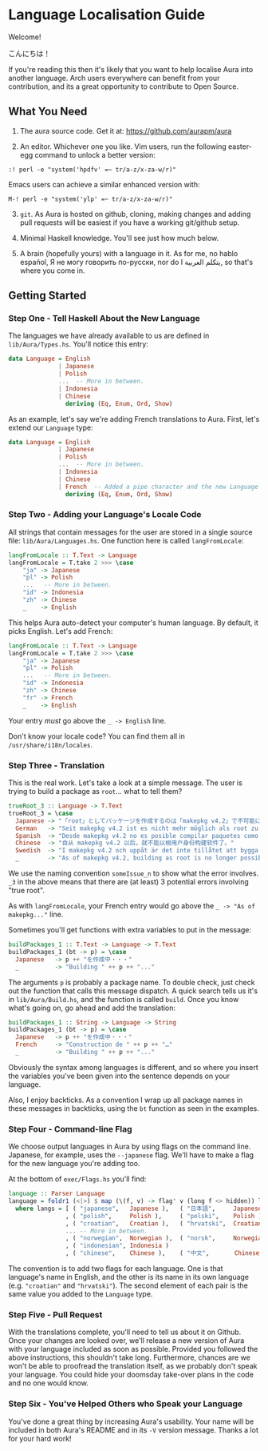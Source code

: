 # Language Localisation Guide

Welcome!

こんにちは！

If you're reading this then it's likely that you want to help localise Aura
into another language. Arch users everywhere can benefit from your
contribution, and its a great opportunity to contribute to Open Source.

## What You Need

1. The aura source code. Get it at: https://github.com/aurapm/aura

2. An editor. Whichever one you like.
   Vim users, run the following easter-egg command to unlock a better version:

```
:! perl -e "system('hpdfv' =~ tr/a-z/x-za-w/r)"
```

   Emacs users can achieve a similar enhanced version with:

```
M-! perl -e "system('ylp' =~ tr/a-z/x-za-w/r)"
```

3. `git`. As Aura is hosted on github, cloning, making changes and
   adding pull requests will be easiest if you have a working git/github
   setup.

4. Minimal Haskell knowledge. You'll see just how much below.

5. A brain (hopefully yours) with a language in it. As for me,
   no hablo español, Я не могу говорить по-русски, nor do I يتكلم العربية,
   so that's where you come in.

## Getting Started

### Step One - Tell Haskell About the New Language

The languages we have already available to us are defined in `lib/Aura/Types.hs`.
You'll notice this entry:

```haskell
data Language = English
              | Japanese
              | Polish
              ...  -- More in between.
              | Indonesia
              | Chinese
                deriving (Eq, Enum, Ord, Show)
```

As an example, let's say we're adding French translations to Aura.
First, let's extend our `Language` type:

```haskell
data Language = English
              | Japanese
              | Polish
              ...  -- More in between.
              | Indonesia
              | Chinese
              | French  -- Added a pipe character and the new Language name.
                deriving (Eq, Enum, Ord, Show)
```

### Step Two - Adding your Language's Locale Code

All strings that contain messages for the user are stored in a single source
file: `lib/Aura/Languages.hs`. One function here is called `langFromLocale`:

```haskell
langFromLocale :: T.Text -> Language
langFromLocale = T.take 2 >>> \case
    "ja" -> Japanese
    "pl" -> Polish
    ...   -- More in between.
    "id" -> Indonesia
    "zh" -> Chinese
    _    -> English
```

This helps Aura auto-detect your computer's human language. By default,
it picks English. Let's add French:

```haskell
langFromLocale :: T.Text -> Language
langFromLocale = T.take 2 >>> \case
    "ja" -> Japanese
    "pl" -> Polish
    ...   -- More in between.
    "id" -> Indonesia
    "zh" -> Chinese
    "fr" -> French
    _    -> English
```

Your entry *must* go above the `_ -> English` line.

Don't know your locale code? You can find them all in
`/usr/share/i18n/locales`.

### Step Three - Translation

This is the real work. Let's take a look at a simple message. The user
is trying to build a package as `root`... what to tell them?

```haskell
trueRoot_3 :: Language -> T.Text
trueRoot_3 = \case
  Japanese -> "「root」としてパッケージを作成するのは「makepkg v4.2」で不可能になりました。"
  German   -> "Seit makepkg v4.2 ist es nicht mehr möglich als root zu bauen."
  Spanish  -> "Desde makepkg v4.2 no es posible compilar paquetes como root."
  Chinese  -> "自从 makepkg v4.2 以后，就不能以根用户身份构建软件了。"
  Swedish  -> "I makepkg v4.2 och uppåt är det inte tillåtet att bygga som root."
  _        -> "As of makepkg v4.2, building as root is no longer possible."
```

We use the naming convention `someIssue_n` to show what the error involves.
`_3` in the above means that there are (at least) 3 potential errors involving
"true root".

As with `langFromLocale`, your French entry would go above the `_ -> "As of makepkg..."` line.

Sometimes you'll get functions with extra variables to put in the message:

```haskell
buildPackages_1 :: T.Text -> Language -> T.Text
buildPackages_1 (bt -> p) = \case
  Japanese   -> p ++ "を作成中・・・"
  _          -> "Building " ++ p ++ "..."
```

The arguments `p` is probably a package name. To double check,
just check out the function that calls this message dispatch. A quick search
tells us it's in `lib/Aura/Build.hs`, and the function is called `build`.
Once you know what's going on, go ahead and add the translation:

```haskell
buildPackages_1 :: String -> Language -> String
buildPackages_1 (bt -> p) = \case
  Japanese   -> p ++ "を作成中・・・"
  French     -> "Construction de " ++ p ++ "…"
  _          -> "Building " ++ p ++ "..."
```

Obviously the syntax among languages is different, and so where you insert the
variables you've been given into the sentence depends on your language.

Also, I enjoy backticks. As a convention I wrap up all package names in these
messages in backticks, using the `bt` function as seen in the examples.

### Step Four - Command-line Flag

We choose output languages in Aura by using flags on the command line.
Japanese, for example, uses the `--japanese` flag. We'll have to make
a flag for the new language you're adding too.

At the bottom of `exec/Flags.hs` you'll find:

```haskell
language :: Parser Language
language = foldr1 (<|>) $ map (\(f, v) -> flag' v (long f <> hidden)) langs
  where langs = [ ( "japanese",   Japanese ),   ( "日本語",     Japanese )
                , ( "polish",     Polish ),     ( "polski",    Polish )
                , ( "croatian",   Croatian ),   ( "hrvatski",  Croatian )
                ... -- More in between.
                , ( "norwegian",  Norwegian ),  ( "norsk",     Norwegian )
                , ( "indonesian", Indonesia )
                , ( "chinese",    Chinese ),    ( "中文",       Chinese ) ]
```

The convention is to add two flags for each language. One is that language's name
in English, and the other is its name in its own language (e.g. `"croatian"` and `"hrvatski"`).
The second element of each pair is the same value you added to the `Language` type.

### Step Five - Pull Request

With the translations complete, you'll need to tell us about it on Github.
Once your changes are looked over, we'll release a new version of Aura with
your language included as soon as possible. Provided you followed the above
instructions, this shouldn't take long. Furthermore, chances are we won't be
able to proofread the translation itself, as we probably don't speak your
language. You could hide your doomsday take-over plans in the code and no
one would know.

### Step Six - You've Helped Others who Speak your Language
You've done a great thing by increasing Aura's usability. Your name will be
included in both Aura's README and in its `-V` version message.
Thanks a lot for your hard work!
